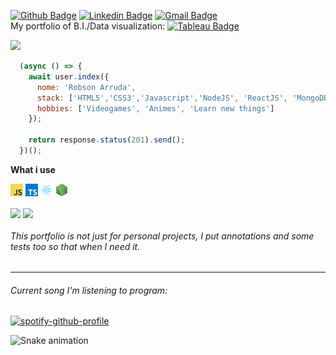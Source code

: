 [![Github Badge](https://img.shields.io/badge/-Github-000?style=flat-square&logo=Github&logoColor=white&link=https://github.com/robsonshockwave)](https://github.com/robsonshockwave)
[![Linkedin Badge](https://img.shields.io/badge/-LinkedIn-blue?style=flat-square&logo=Linkedin&logoColor=white&link=https://www.linkedin.com/in//)](https://www.linkedin.com/in//)
[![Gmail Badge](https://img.shields.io/badge/-Gmail-c14438?style=flat-square&logo=Gmail&logoColor=white&link=mailto:robsondearruda1999@gmail.com)](mailto:robsondearruda1999@gmail.com) 
<br/> 
My portfolio of B.I./Data visualization:   [![Tableau Badge](https://shields.io/badge/-Tableau-orange?style=flat-square&link=https://public.tableau.com/profile/robson.de.arruda.silva#!/?newProfile=&activeTab=0)](https://public.tableau.com/profile/robson.de.arruda.silva#!/?newProfile=&activeTab=0)
  
<div>      
<img src="header.png">     
</div>  

```javascript
  (async () => {
    await user.index({
      nome: 'Robson Arruda',
      stack: ['HTML5','CSS3','Javascript','NodeJS', 'ReactJS', 'MongoDB', 'PostgreSQL', 'Jest'],
      hobbies: ['Videogames', 'Animes', 'Learn new things']
    }); 
    
    return response.status(201).send(); 
  })(); 
``` 

**What i use**  

<code><img height="20" src="https://raw.githubusercontent.com/github/explore/80688e429a7d4ef2fca1e82350fe8e3517d3494d/topics/javascript/javascript.png" alt="Javascript"/></code>
<code><img height="20" src="https://raw.githubusercontent.com/github/explore/80688e429a7d4ef2fca1e82350fe8e3517d3494d/topics/typescript/typescript.png" alt="Typescript"/></code>
<code><img height="20" src="https://raw.githubusercontent.com/github/explore/80688e429a7d4ef2fca1e82350fe8e3517d3494d/topics/react/react.png" alt="React"/></code>
<code><img height="20" src="https://raw.githubusercontent.com/github/explore/80688e429a7d4ef2fca1e82350fe8e3517d3494d/topics/nodejs/nodejs.png" alt="NodeJS"/></code>  

<p align="justify">
  <img align="center" src="https://github-readme-stats.vercel.app/api?username=robsonshockwave&show_icons=true&count_private=true&theme=dracula&hide=issues" />
</a>
  <img align="center" src="https://github-readme-stats.vercel.app/api/top-langs/?username=robsonshockwave&layout=compact&theme=dracula" />
</a>  
    
<h6>This portfolio is not just for personal projects, I put annotations and some tests too so that when I need it.</h6>  

<hr>

<h6>Current song I'm listening to program:</h6>

[![spotify-github-profile](https://spotify-github-profile.vercel.app/api/view?uid=kirapeixes&cover_image=true&theme=default)](https://spotify-github-profile.vercel.app/api/view?uid=kirapeixes&redirect=true)

![Snake animation](https://github.com/robsonshockwave/robsonshockwave/blob/output/github-contribution-grid-snake.svg) 
